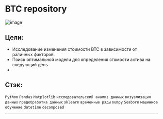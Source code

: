 # BTC repository
![image](https://user-images.githubusercontent.com/76148212/122692628-f2e79280-d23e-11eb-9d7f-a0b638751f01.png)

## Цели:
 - Исследование изменения стоимости BTC в зависимости от раличных факторов.
 - Поиск оптимальной модели для определения стомости актива на следующий день
 -
## Стэк:
`Python`
`Pandas`
`Matplotlib`
`исследовательский анализ данных`
`визуализация данных`
`предобработка данных`
`sklearn`
`временные ряды`
`numpy`
`Seaborn`
`машинное обучение`
`datetime`
`decomposed`

----

